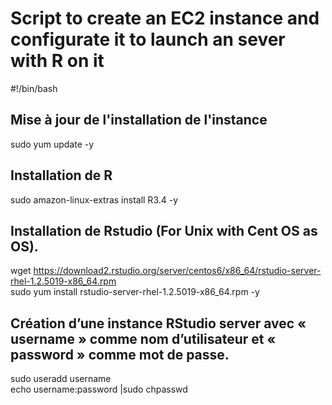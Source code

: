 # Script to create an EC2 instance and configurate it to launch an sever with R on it


#!/bin/bash  

## Mise à jour de l'installation de l'instance  
sudo yum update -y  

## Installation de R    
sudo amazon-linux-extras install R3.4 -y  

## Installation de Rstudio (For Unix with Cent OS as OS).  
wget https://download2.rstudio.org/server/centos6/x86_64/rstudio-server-rhel-1.2.5019-x86_64.rpm  
sudo yum install rstudio-server-rhel-1.2.5019-x86_64.rpm -y  

## Création d’une instance RStudio server avec « username » comme nom d’utilisateur et « password » comme mot de passe.   
sudo useradd username  
echo username:password |sudo chpasswd
